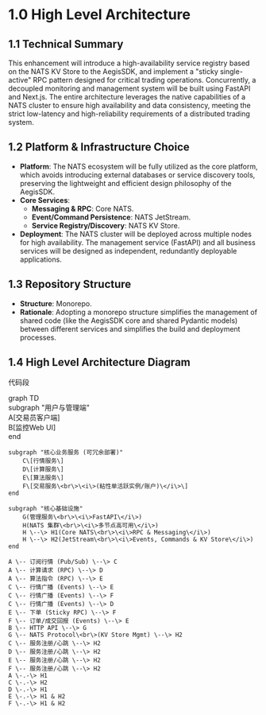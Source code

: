 # **1.0 High Level Architecture**

## **1.1 Technical Summary**

This enhancement will introduce a high-availability service registry based on the NATS KV Store to the AegisSDK, and implement a "sticky single-active" RPC pattern designed for critical trading operations. Concurrently, a decoupled monitoring and management system will be built using FastAPI and Next.js. The entire architecture leverages the native capabilities of a NATS cluster to ensure high availability and data consistency, meeting the strict low-latency and high-reliability requirements of a distributed trading system.

## **1.2 Platform & Infrastructure Choice**

* **Platform**: The NATS ecosystem will be fully utilized as the core platform, which avoids introducing external databases or service discovery tools, preserving the lightweight and efficient design philosophy of the AegisSDK.  
* **Core Services**:  
  * **Messaging & RPC**: Core NATS.  
  * **Event/Command Persistence**: NATS JetStream.  
  * **Service Registry/Discovery**: NATS KV Store.  
* **Deployment**: The NATS cluster will be deployed across multiple nodes for high availability. The management service (FastAPI) and all business services will be designed as independent, redundantly deployable applications.

## **1.3 Repository Structure**

* **Structure**: Monorepo.  
* **Rationale**: Adopting a monorepo structure simplifies the management of shared code (like the AegisSDK core and shared Pydantic models) between different services and simplifies the build and deployment processes.

## **1.4 High Level Architecture Diagram**

代码段

graph TD  
    subgraph "用户与管理端"  
        A\[交易员客户端\]  
        B\[监控Web UI\]  
    end

    subgraph "核心业务服务 (可冗余部署)"  
        C\[行情服务\]  
        D\[计算服务\]  
        E\[算法服务\]  
        F\[交易服务\<br\>\<i\>(粘性单活跃实例/账户)\</i\>\]  
    end

    subgraph "核心基础设施"  
        G(管理服务\<br\>\<i\>FastAPI\</i\>)  
        H(NATS 集群\<br\>\<i\>多节点高可用\</i\>)  
        H \--\> H1(Core NATS\<br\>\<i\>RPC & Messaging\</i\>)  
        H \--\> H2(JetStream\<br\>\<i\>Events, Commands & KV Store\</i\>)  
    end

    A \-- 订阅行情 (Pub/Sub) \--\> C  
    A \-- 计算请求 (RPC) \--\> D  
    A \-- 算法指令 (RPC) \--\> E  
    C \-- 行情广播 (Events) \--\> E  
    C \-- 行情广播 (Events) \--\> F  
    C \-- 行情广播 (Events) \--\> D  
    E \-- 下单 (Sticky RPC) \--\> F  
    F \-- 订单/成交回报 (Events) \--\> E  
    B \-- HTTP API \--\> G  
    G \-- NATS Protocol\<br\>(KV Store Mgmt) \--\> H2  
    C \-- 服务注册/心跳 \--\> H2  
    D \-- 服务注册/心跳 \--\> H2  
    E \-- 服务注册/心跳 \--\> H2  
    F \-- 服务注册/心跳 \--\> H2  
    A \-.-\> H1  
    C \-.-\> H2  
    D \-.-\> H1  
    E \-.-\> H1 & H2  
    F \-.-\> H1 & H2
